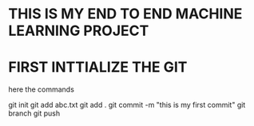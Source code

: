 # THIS IS MY END TO END MACHINE LEARNING PROJECT 

# FIRST INTTIALIZE THE GIT
here the commands

git init
git add abc.txt
git add .
git commit -m "this is my first commit"
git branch
git push